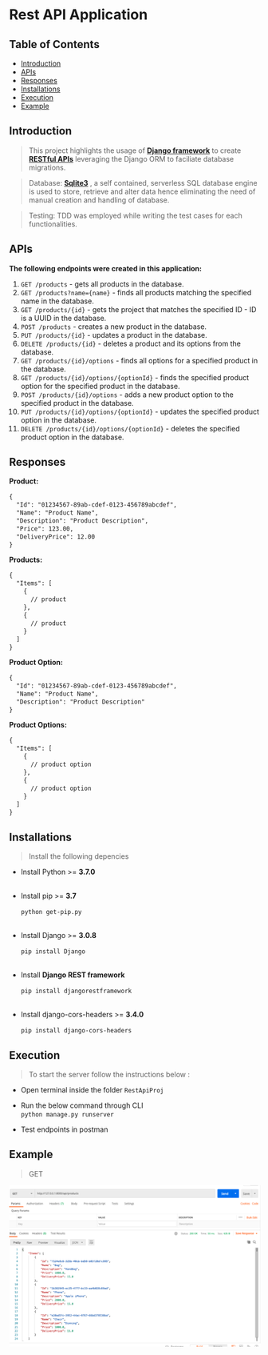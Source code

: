 # Rest API Application

## Table of Contents

- [Introduction](#introduction)
- [APIs](#APIs)
- [Responses](#response)
- [Installations](#installations)
- [Execution](#execution)
- [Example](#example)



## Introduction

> This project highlights the usage of <a href="https://www.djangoproject.com/" target="_blank">**Django framework**</a> to create <a href="https://www.django-rest-framework.org/" target="_blank">**RESTful APIs**</a> leveraging the Django ORM to faciliate database migrations.

> Database: <a href="https://www.sqlite.org/index.html" target="_blank">**Sqlite3**</a> , a self contained, serverless SQL database engine is used to store, retrieve and alter data hence   eliminating the need of manual creation and handling of database.

> Testing: TDD was employed while writing the test cases for each functionalities.



## APIs
**The following endpoints were created in this application:**

1. `GET /products` - gets all products in the database.
2. `GET /products?name={name}` - finds all products matching the specified name in the database.
3. `GET /products/{id}` - gets the project that matches the specified ID - ID is a UUID in the database.
4. `POST /products` - creates a new product in the database.
5. `PUT /products/{id}` - updates a product in the database.
6. `DELETE /products/{id}` - deletes a product and its options from the database.
7. `GET /products/{id}/options` - finds all options for a specified product in the database.
8. `GET /products/{id}/options/{optionId}` - finds the specified product option for the specified product in the database.
9. `POST /products/{id}/options` - adds a new product option to the specified product in the database.
10. `PUT /products/{id}/options/{optionId}` - updates the specified product option in the database.
11. `DELETE /products/{id}/options/{optionId}` - deletes the specified product option in the database.




## Responses

**Product:**
```
{
  "Id": "01234567-89ab-cdef-0123-456789abcdef",
  "Name": "Product Name",
  "Description": "Product Description",
  "Price": 123.00,
  "DeliveryPrice": 12.00
}
```

**Products:**
```
{
  "Items": [
    {
      // product
    },
    {
      // product
    }
  ]
}
```

**Product Option:**
```
{
  "Id": "01234567-89ab-cdef-0123-456789abcdef",
  "Name": "Product Name",
  "Description": "Product Description"
}
```

**Product Options:**
```
{
  "Items": [
    {
      // product option
    },
    {
      // product option
    }
  ]
}
```



## Installations 

> Install the following depencies


- Install Python >= **3.7.0** </br></br>

- Install pip >= **3.7** 

    `python get-pip.py` </br></br>

- Install Django >= **3.0.8** 

    `pip install Django`</br></br>

- Install **Django REST framework** 

    `pip install djangorestframework`</br></br>

- Install django-cors-headers >= **3.4.0** 

    `pip install django-cors-headers`



## Execution

> To start the server follow the instructions below :

- Open terminal inside the folder `RestApiProj` 

- Run the below command through CLI </br>
    `python manage.py runserver`

- Test endpoints in postman 

## Example

> GET

![Screenshot](/Images/get.png)
